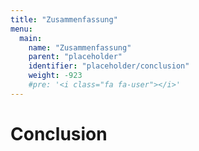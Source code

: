 ```yaml
---
title: "Zusammenfassung"
menu:
  main:
    name: "Zusammenfassung"
    parent: "placeholder"
    identifier: "placeholder/conclusion"
    weight: -923
    #pre: '<i class="fa fa-user"></i>'
---
```


# Conclusion
